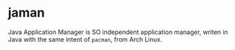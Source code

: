 jaman
=====

Java Application Manager is SO independent application manager, writen in Java with the same intent of `pacman`, from Arch Linux.
